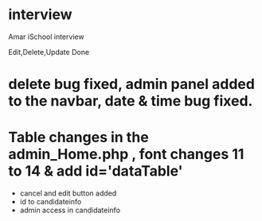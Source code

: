 # interview
Amar iSchool interview

Edit,Delete,Update Done

# delete bug fixed, admin panel added to the navbar, date & time bug fixed.

# Table changes in the admin_Home.php , font changes 11 to 14 & add id='dataTable' 

* cancel and edit button added
* id to candidateinfo
* admin access in candidateinfo